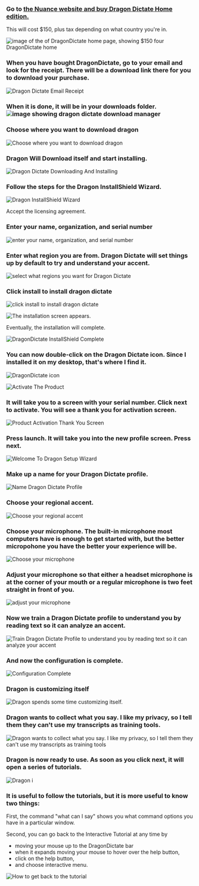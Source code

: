 ### Go to [the Nuance website and buy Dragon Dictate Home edition.](https://shop.nuance.com/store/nuanceus/en_US/Content/pbPage.dragon-home?currency=USD&pgmid=4990660600&cid=7010W000002GDURQA4&utm_source=bing&utm_medium=cpc&utm_campaign=DHK-AO-2020-DragonPC_Ecom_PPC_Productterms&adid=77240817013120&matchtype=e&addisttype=s&msclkid=fd1061d99cea1e176e313f7c71fb00c2)

This will cost $150, plus tax depending on what country   you're in.

![image of the of DragonDictate home page, showing $150 four DragonDictate home](https://user-images.githubusercontent.com/1163925/80318820-4bb6c900-87fc-11ea-9092-ee870fab22d2.png)

### When you have bought DragonDictate, go to your email and look for the receipt.  There will be a download link there for you to download your purchase.

![Dragon Dictate Email Receipt](https://user-images.githubusercontent.com/1163925/80319100-1ad79380-87fe-11ea-82e3-0bd3e10856b5.png)

### When it is done, it will be in your downloads folder. ![image showing dragon dictate download manager](https://user-images.githubusercontent.com/1163925/80319391-5faffa00-87ff-11ea-97a7-90861d90b1c0.png)

### Choose where you want to download dragon

![Choose where you want to download dragon](https://user-images.githubusercontent.com/1163925/80319467-d51bca80-87ff-11ea-89ef-be044794e895.png)

### Dragon Will Download itself and start installing.

![Dragon Dictate Downloading And Installing](https://user-images.githubusercontent.com/1163925/80319547-57a48a00-8800-11ea-9f22-ef579fb0cc67.png)

### Follow the steps for the Dragon InstallShield Wizard.

![Dragon InstallShield Wizard](https://user-images.githubusercontent.com/1163925/80319604-d39ed200-8800-11ea-9f92-4334bb88b9ec.png)

Accept the licensing agreement.

### Enter your name, organization, and serial number

![enter your name, organization, and serial number](https://user-images.githubusercontent.com/1163925/80319726-7e16f500-8801-11ea-9e01-65fd08ede7cd.png)

### Enter what region you are from.  Dragon Dictate will set things up by default to try and understand your accent.

![select what regions you want for Dragon Dictate](https://user-images.githubusercontent.com/1163925/80319778-dbab4180-8801-11ea-9a80-99de372be4aa.png)

### Click install to install dragon dictate

![click install to install dragon dictate](https://user-images.githubusercontent.com/1163925/80319837-40ff3280-8802-11ea-821f-c202df72a248.png)

![The installation screen appears.  ](https://user-images.githubusercontent.com/1163925/80319907-9f2c1580-8802-11ea-9ada-99c84526e3eb.png)

Eventually, the installation will complete.

![DragonDictate InstallShield Complete](https://user-images.githubusercontent.com/1163925/80360557-21d5c480-8845-11ea-928f-9a62920d0c98.png)

### You can now double-click on the Dragon Dictate icon.  Since I installed it on my desktop, that's where I find it.

![DragonDictate icon](https://user-images.githubusercontent.com/1163925/80361520-b55bc500-8846-11ea-96a3-205d51004bfa.png)

![Activate The Product](https://user-images.githubusercontent.com/1163925/80361743-12577b00-8847-11ea-9f2f-2e8847d91a0a.png)

### It will take you to a screen with your serial number.  Click next to activate.  You will see a thank you for activation screen.

![Product Activation Thank You Screen](https://user-images.githubusercontent.com/1163925/80361818-2b602c00-8847-11ea-8570-940fd41ad8e3.png)

### Press launch. It will take you into the new profile screen.  Press next.

![Welcome To Dragon Setup Wizard](https://user-images.githubusercontent.com/1163925/80394267-3e8af000-8877-11ea-94b4-6f41c85c2b10.png)

### Make up a name for your Dragon Dictate profile.

![Name Dragon Dictate Profile](https://user-images.githubusercontent.com/1163925/80394483-89a50300-8877-11ea-9172-5e92775f32f6.png)

### Choose your regional accent.

![Choose your regional accent](https://user-images.githubusercontent.com/1163925/80394740-e7394f80-8877-11ea-9a27-240ed42bbd7b.png)

### Choose your microphone.  The built-in microphone most computers have is enough to get started with, but the better micropohone you have the better your experience will be.

![Choose your microphone](https://user-images.githubusercontent.com/1163925/80395011-4303d880-8878-11ea-9b83-9dcf2b32dc92.png)

### Adjust your microphone so that either a headset microphone is at the corner of your mouth or a regular microphone is two feet straight in front of you.

![adjust your microphone](https://user-images.githubusercontent.com/1163925/80395134-662e8800-8878-11ea-9b1c-305a182e9f5d.png)

### Now we train a Dragon Dictate profile to understand you by reading text so it can analyze an accent.

![Train Dragon Dictate Profile to understand you by reading text so it can analyze your accent](https://user-images.githubusercontent.com/1163925/80395321-a1c95200-8878-11ea-9f09-ec213bd10ecc.png)

### And now the configuration is complete.

![Configuration Complete](https://user-images.githubusercontent.com/1163925/80395508-ec4ace80-8878-11ea-8a50-d32b837c3429.png)

### Dragon is customizing itself

![Dragon spends some time customizing itself. ](https://user-images.githubusercontent.com/1163925/80395596-0f757e00-8879-11ea-84c4-a5256d93893d.png)

### Dragon wants to collect what you say.  I like my privacy, so I tell them they can't use my transcripts as training tools.

![Dragon wants to collect what you say.  I like my privacy, so I tell them they can't use my transcripts as training tools](https://user-images.githubusercontent.com/1163925/80395746-477cc100-8879-11ea-97b9-143d3bf9763e.png)

### Dragon is now ready to use. As soon as you click next, it will open a series of tutorials.

![Dragon i](https://user-images.githubusercontent.com/1163925/80395977-96c2f180-8879-11ea-9ae2-039a38ef9aeb.png)

### It is useful to follow the tutorials, but it is more useful to know two things:

First, the command "what can I say" shows you what command options you have in a particular window.

Second, you can go back to the Interactive Tutorial at any time by

 - moving your mouse up to the DragonDictate bar
  - when it expands moving your mouse to hover over the help button,
  - click on the help button,
  - and choose interactive menu.

![How to get back to the tutorial](https://user-images.githubusercontent.com/1163925/80396944-0b4a6000-887b-11ea-9d50-bd31acc7ca0f.png)
